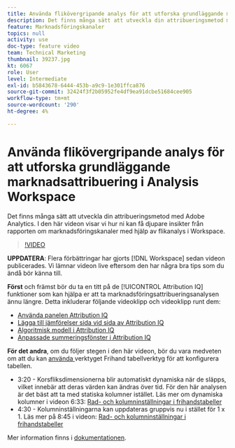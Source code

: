 ```yaml
---
title: Använda flikövergripande analys för att utforska grundläggande marknadsattribuering i Analysis Workspace
description: Det finns många sätt att utveckla din attribueringsmetod med Adobe Analytics. I den här videon visar vi hur ni kan få djupare insikter från rapporten om marknadsföringskanaler med hjälp av flikanalys i Workspace.
feature: Marknadsföringskanaler
topics: null
activity: use
doc-type: feature video
team: Technical Marketing
thumbnail: 39237.jpg
kt: 6067
role: User
level: Intermediate
exl-id: b5843678-6444-453b-a9c9-1e301ffca876
source-git-commit: 32424f3f2b05952fe4df9ea91dcbe51684cee905
workflow-type: tm+mt
source-wordcount: '290'
ht-degree: 4%

---
```


# Använda flikövergripande analys för att utforska grundläggande marknadsattribuering i Analysis Workspace

Det finns många sätt att utveckla din attribueringsmetod med Adobe Analytics. I den här videon visar vi hur ni kan få djupare insikter från rapporten om marknadsföringskanaler med hjälp av flikanalys i Workspace.

>[!VIDEO](https://video.tv.adobe.com/v/39237/?quality=12&learn=on)

**UPPDATERA**: Flera förbättringar har gjorts  [!DNL Workspace] sedan videon publicerades. Vi lämnar videon live eftersom den har några bra tips som du ändå bör känna till.

**Först** och främst bör du ta en titt på de  [!UICONTROL Attribution IQ] funktioner som kan hjälpa er att ta marknadsföringsattribueringsanalysen ännu längre. Detta inkluderar följande videoklipp och videoklipp runt dem:

* [Använda panelen Attribution IQ](using-the-attribution-iq-panel.md)
* [Lägga till jämförelser sida vid sida av Attribution IQ](adding-side-by-side-comparisons-of-attribution-iq-models.md)
* [Algoritmisk modell i Attribution IQ](algorithmic-model-in-attribution-iq.md)
* [Anpassade summeringsfönster i Attribution IQ](custom-lookback-windows-in-attribution-iq.md)

**För det andra**, om du följer stegen i den här videon, bör du vara medveten om att du kan  [använda ](../building-freeform-tables/using-the-freeform-table-builder-in-analysis-workspace.md) verktyget Frihand tabellverktyg för att konfigurera tabellen.

* 3:20 - Korsfliksdimensionerna blir automatiskt dynamiska när de släpps, vilket innebär att deras värden kan ändras över tid. För den här analysen är det bäst att ta med statiska kolumner istället. Läs mer om dynamiska kolumner i videon 6:33: [Rad- och kolumninställningar i frihandstabeller](../building-freeform-tables/row-and-column-settings-in-freeform-tables.md)
* 4:30 - Kolumninställningarna kan uppdateras gruppvis nu i stället för 1 x 1. Läs mer på 8:45 i videon: [Rad- och kolumninställningar i frihandstabeller](../building-freeform-tables/row-and-column-settings-in-freeform-tables.md)


Mer information finns i [dokumentationen](https://docs.adobe.com/content/help/en/analytics/analyze/analysis-workspace/attribution/models.html).
